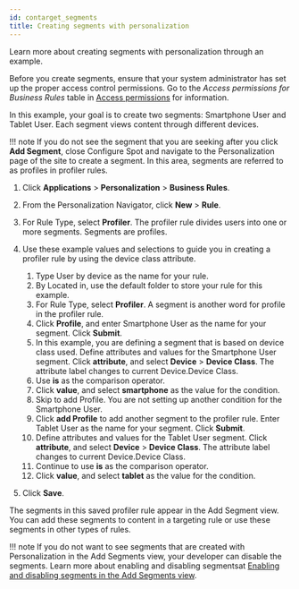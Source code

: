 ```yaml
---
id: contarget_segments
title: Creating segments with personalization
---
```


Learn more about creating segments with personalization through an example.

Before you create segments, ensure that your system administrator has set up the proper access control permissions. Go to the *Access permissions for Business Rules* table in [Access permissions](../../../../../deploy_dx/manage/security/people/authorization/controlling_access/resources_roles/sec_acc_rights.md) for information.

In this example, your goal is to create two segments: Smartphone User and Tablet User. Each segment views content through different devices.

!!! note
    If you do not see the segment that you are seeking after you click **Add Segment**, close Configure Spot and navigate to the Personalization page of the site to create a segment. In this area, segments are referred to as profiles in profiler rules.

1.  Click **Applications** \> **Personalization** \> **Business Rules**.

2.  From the Personalization Navigator, click **New** \> **Rule**.

3.  For Rule Type, select **Profiler**. The profiler rule divides users into one or more segments. Segments are profiles.

4.  Use these example values and selections to guide you in creating a profiler rule by using the device class attribute.

    1.  Type User by device as the name for your rule.
    2.  By Located in, use the default folder to store your rule for this example.
    3.  For Rule Type, select **Profiler**. A segment is another word for profile in the profiler rule.
    4.  Click **Profile**, and enter Smartphone User as the name for your segment. Click **Submit**.
    5.  In this example, you are defining a segment that is based on device class used. Define attributes and values for the Smartphone User segment. Click **attribute**, and select **Device** \> **Device Class**. The attribute label changes to current Device.Device Class.
    6.  Use **is** as the comparison operator.
    7.  Click **value**, and select **smartphone** as the value for the condition.
    8.  Skip to add Profile. You are not setting up another condition for the Smartphone User.
    9.  Click **add Profile** to add another segment to the profiler rule. Enter Tablet User as the name for your segment. Click **Submit**.
    10. Define attributes and values for the Tablet User segment. Click **attribute**, and select **Device** \> **Device Class**. The attribute label changes to current Device.Device Class.
    11. Continue to use **is** as the comparison operator.
    12. Click **value**, and select **tablet** as the value for the condition.

5.  Click **Save**.


The segments in this saved profiler rule appear in the Add Segment view. You can add these segments to content in a targeting rule or use these segments in other types of rules.

!!! note
    If you do not want to see segments that are created with Personalization in the Add Segments view, your developer can disable the segments. Learn more about enabling and disabling segmentsat [Enabling and disabling segments in the Add Segments view](../../../site_prep_content_author/contarget_enable_disable_segments.md).

